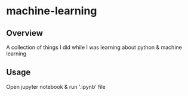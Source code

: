 # machine-learning
## Overview
A collection of things I did while I was learning about python & machine learning

## Usage
Open jupyter notebook & run '.ipynb' file
